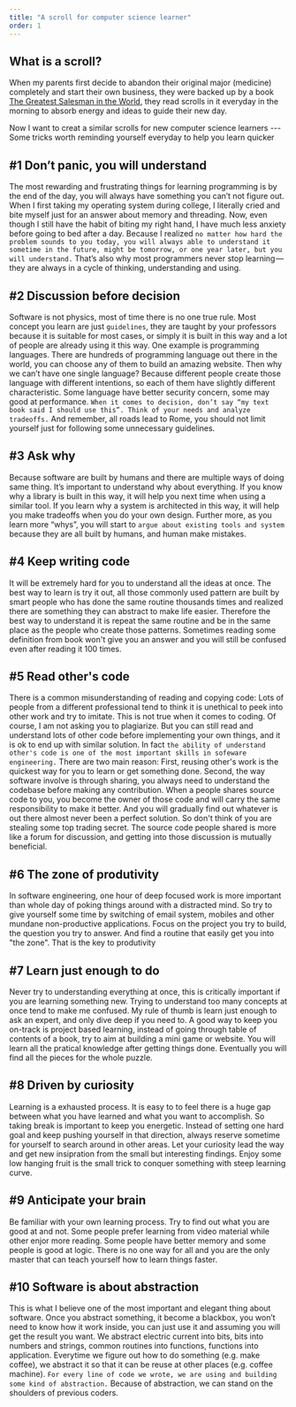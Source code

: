 ```yaml
---
title: "A scroll for computer science learner"
order: 1
---
```


## What is a scroll?

When my parents first decide to abandon their original major (medicine) completely and start their own business, they were backed up by a book [The Greatest Salesman in the World](https://www.amazon.com/Greatest-Salesman-World-Og-Mandino-ebook/dp/B004G8PIQ8), they read scrolls in it everyday in the morning to absorb energy and ideas to guide their new day.

Now I want to creat a similar scrolls for new computer science learners --- Some tricks worth reminding yourself everyday to help you learn quicker

## #1 Don’t panic, you will understand

The most rewarding and frustrating things for learning programming is by the end of the day, you will always have something you can’t not figure out. When I first taking my operating system during college, I literally cried and bite myself just for an answer about memory and threading. Now, even though I still have the habit of biting my right hand, I have much less anxiety before going to bed after a day. Because I realized `no matter how hard the problem sounds to you today, you will always able to understand it sometime in the future, might be tomorrow, or one year later, but you will understand.` That’s also why most programmers never stop learning — they are always in a cycle of thinking, understanding and using.

## #2 Discussion before decision

Software is not physics, most of time there is no one true rule. Most concept you learn are just `guidelines`, they are taught by your professors because it is suitable for most cases, or simply it is built in this way and a lot of people are already using it this way. One example is programming languages. There are hundreds of programming language out there in the world, you can choose any of them to build an amazing website. Then why we can’t have one single language? Because different people create those language with different intentions, so each of them have slightly different characteristic. Some language have better security concern, some may good at performance. `When it comes to decision, don’t say “my text book said I should use this”. Think of your needs and analyze tradeoffs.` And remember, all roads lead to Rome, you should not limit yourself just for following some unnecessary guidelines.

## #3 Ask why

Because software are built by humans and there are multiple ways of doing same thing. It’s important to understand why about everything. If you know why a library is built in this way, it will help you next time when using a similar tool. If you learn why a system is architected in this way, it will help you make tradeoffs when you do your own design. Further more, as you learn more “whys”, you will start to `argue about existing tools and system` because they are all built by humans, and human make mistakes.

## #4 Keep writing code

It will be extremely hard for you to understand all the ideas at once. The best way to learn is try it out, all those commonly used pattern are built by smart people who has done the same routine thousands times and realized there are something they can abstract to make life easier. Therefore the best way to understand it is repeat the same routine and be in the same place as the people who create those patterns. Sometimes reading some definition from book won't give you an answer and you will still be confused even after reading it 100 times.

## #5 Read other's code

There is a common misunderstanding of reading and copying code: Lots of people from a different professional tend to think it is unethical to peek into other work and try to imitate. This is not true when it comes to coding. Of course, I am not asking you to plagiarize. But you can still read and understand lots of other code before implementing your own things, and it is ok to end up with similar solution. In fact `the ability of understand other's code is one of the most important skills in sofeware engineering.` There are two main reason: First, reusing other's work is the quickest way for you to learn or get something done. Second, the way software involve is through sharing, you always need to understand the codebase before making any contribution. When a people shares source code to you, you become the owner of those code and will carry the same responsibility to make it better. And you will gradually find out whatever is out there almost never been a perfect solution. So don't think of you are stealing some top trading secret. The source code people shared is more like a forum for discussion, and getting into those discussion is mutually beneficial.

## #6 The zone of produtivity

In software engineering, one hour of deep focused work is more important than whole day of poking things around with a distracted mind. So try to give yourself some time by switching of email system, mobiles and other mundane non-productive applications. Focus on the project you try to build, the question you try to answer. And find a routine that easily get you into "the zone". That is the key to produtivity

## #7 Learn just enough to do

Never try to understanding everything at once, this is critically important if you are learning something new. Trying to understand too many concepts at once tend to make me confused. My rule of thumb is learn just enough to ask an expert, and only dive deep if you need to. A good way to keep you on-track is project based learning, instead of going through table of contents of a book, try to aim at building a mini game or website. You will learn all the pratical knowledge after getting things done. Eventually you will find all the pieces for the whole puzzle.

## #8 Driven by curiosity

Learning is a exhausted process. It is easy to to feel there is a huge gap between what you have learned and what you want to accomplish. So taking break is important to keep you energetic. Instead of setting one hard goal and keep pushing yourself in that direction, always reserve sometime for yourself to search around in other areas. Let your curiosity lead the way and get new insipration from the small but interesting findings. Enjoy some low hanging fruit is the small trick to conquer something with steep learning curve.

## #9 Anticipate your brain

Be familiar with your own learning process. Try to find out what you are good at and not. Some people prefer learning from video material while other enjor more reading. Some people have better memory and some people is good at logic. There is no one way for all and you are the only master that can teach yourself how to learn things faster.

## #10 Software is about abstraction

This is what I believe one of the most important and elegant thing about software. Once you abstract something, it become a blackbox, you won’t need to know how it work inside, you can just use it and assuming you will get the result you want. We abstract electric current into bits, bits into numbers and strings, common routines into functions, functions into application. Everytime we figure out how to do something (e.g. make coffee), we abstract it so that it can be reuse at other places (e.g. coffee machine). `For every line of code we wrote, we are using and building some kind of abstraction.` Because of abstraction, we can stand on the shoulders of previous coders.
